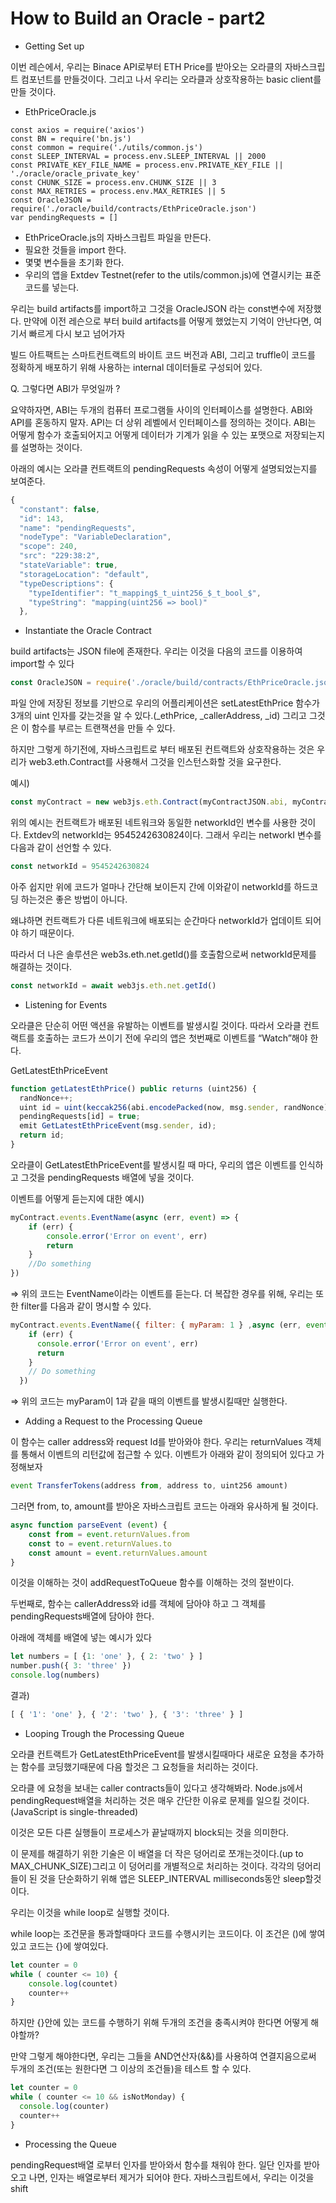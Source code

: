 # How to Build an Oracle - part2
- Getting Set up

이번 레슨에서, 우리는 Binace API로부터 ETH Price를 받아오는 오라클의 자바스크립트 컴포넌트를 만들것이다. 그리고 나서 우리는 오라클과 상호작용하는 basic client를 만들 것이다.

- EthPriceOracle.js

```solidity
const axios = require('axios')
const BN = require('bn.js')
const common = require('./utils/common.js')
const SLEEP_INTERVAL = process.env.SLEEP_INTERVAL || 2000
const PRIVATE_KEY_FILE_NAME = process.env.PRIVATE_KEY_FILE || './oracle/oracle_private_key'
const CHUNK_SIZE = process.env.CHUNK_SIZE || 3
const MAX_RETRIES = process.env.MAX_RETRIES || 5
const OracleJSON = require('./oracle/build/contracts/EthPriceOracle.json')
var pendingRequests = []
```

- EthPriceOracle.js의 자바스크립트 파일을 만든다.
- 필요한 것들을 import 한다.
- 몇몇 변수들을 초기화 한다.
- 우리의 앱을 Extdev Testnet(refer to the utils/common.js)에 연결시키는 표준 코드를 넣는다.

우리는 build artifacts를 import하고 그것을 OracleJSON 라는  const변수에 저장했다. 만약에 이전 레슨으로 부터 build artifacts를 어떻게 했었는지 기억이 안난다면, 여기서 빠르게 다시 보고 넘어가자

빌드 아트팩트는 스마트컨트랙트의 바이트 코드 버전과 ABI, 그리고 truffle이 코드를 정확하게 배포하기 위해 사용하는 internal 데이터들로 구성되어 있다.

Q. 그렇다면 ABI가 무엇일까 ?

요약하자면, ABI는 두개의 컴퓨터 프로그램들 사이의 인터페이스를 설명한다.  ABI와 API를 혼동하지 말자. API는 더 상위 레벨에서 인터페이스를 정의하는 것이다. ABI는 어떻게 함수가 호출되어지고 어떻게 데이터가   기계가 읽을 수 있는 포맷으로 저장되는지를 설명하는 것이다. 

아래의 예시는  오라클 컨트랙트의 pendingRequests 속성이 어떻게 설명되었는지를 보여준다.

 

```jsx
{
  "constant": false,
  "id": 143,
  "name": "pendingRequests",
  "nodeType": "VariableDeclaration",
  "scope": 240,
  "src": "229:38:2",
  "stateVariable": true,
  "storageLocation": "default",
  "typeDescriptions": {
    "typeIdentifier": "t_mapping$_t_uint256_$_t_bool_$",
    "typeString": "mapping(uint256 => bool)"
  },
```

- Instantiate the Oracle Contract

build artifacts는 JSON file에 존재한다. 우리는 이것을 다음의 코드를 이용하여 import할 수 있다

```jsx
const OracleJSON = require('./oracle/build/contracts/EthPriceOracle.json')
```

파일 안에 저장된 정보를 기반으로 우리의 어플리케이션은 setLatestEthPrice 함수가 3개의 uint 인자를 갖는것을 알 수 있다.(_ethPrice, _callerAddress, _id) 그리고 그것은 이 함수를 부르는 트랜잭션을 만들 수 있다.

하지만 그렇게 하기전에, 자바스크립트로 부터 배포된 컨트랙트와 상호작용하는 것은 우리가 web3.eth.Contract를 사용해서 그것을 인스턴스화할 것을 요구한다. 

예시)

```jsx
const myContract = new web3js.eth.Contract(myContractJSON.abi, myContractJSON.networks[networkId].address)
```

위의 예시는 컨트랙트가 배포된 네트워크와 동일한 networkId인 변수를 사용한 것이다. Extdev의 networkId는 9545242630824이다. 그래서 우리는 networkI 변수를 다음과 같이 선언할 수 있다.

```jsx
const networkId = 9545242630824
```

아주 쉽지만 위에 코드가 얼마나 간단해 보이든지 간에 이와같이 networkId를 하드코딩 하는것은 좋은 방법이 아니다.

왜냐하면 컨트랙트가 다른 네트워크에 배포되는 순간마다 networkId가 업데이트 되어야 하기 때문이다.

따라서 더 나은 솔루션은 web3s.eth.net.getId()를 호출함으로써 networkId문제를 해결하는 것이다.

```jsx
const networkId = await web3js.eth.net.getId()
```

- Listening for Events

오라클은 단순히 어떤 액션을 유발하는 이벤트를 발생시킬 것이다. 따라서 오라클 컨트랙트를 호출하는 코드가 쓰이기 전에 우리의 앱은 첫번째로 이벤트를 “Watch”해야 한다.

GetLatestEthPriceEvent

```jsx
function getLatestEthPrice() public returns (uint256) {
  randNonce++;
  uint id = uint(keccak256(abi.encodePacked(now, msg.sender, randNonce))) % modulus;
  pendingRequests[id] = true;
  emit GetLatestEthPriceEvent(msg.sender, id);
  return id;
}
```

오라클이 GetLatestEthPriceEvent를 발생시킬 때 마다, 우리의 앱은 이벤트를 인식하고 그것을 pendingRequests 배열에 넣을 것이다.

이벤트를 어떻게 듣는지에 대한 예시)

```jsx
myContract.events.EventName(async (err, event) => {
	if (err) {
		console.error('Error on event', err)
		return
	}
	//Do something
})
```

⇒ 위의 코드는 EventName이라는 이벤트를 듣는다. 더 복잡한 경우를 위해, 우리는 또한 filter를 다음과 같이 명시할 수 있다.

```jsx
myContract.events.EventName({ filter: { myParam: 1 } ,async (err, event) => {
    if (err) {
      console.error('Error on event', err)
      return
    }
    // Do something
  })
```

⇒ 위의 코드는 myParam이 1과 같을 때의 이벤트를 발생시킬때만 실행한다.

- Adding a Request to the Processing Queue

이 함수는 caller address와 request Id를 받아와야 한다. 우리는 returnValues 객체를 통해서 이벤트의 리턴값에 접근할 수 있다. 이벤트가 아래와 같이 정의되어 있다고 가정해보자

```jsx
event TransferTokens(address from, address to, uint256 amount)
```

그러면 from, to, amount를 받아온 자바스크립트 코드는 아래와 유사하게 될 것이다.

```jsx
async function parseEvent (event) {
	const from = event.returnValues.from
	const to = event.returnValues.to
	const amount = event.returnValues.amount
}
```

이것을 이해하는 것이 addRequestToQueue 함수를 이해하는 것의 절반이다.

두번째로, 함수는 callerAddress와 id를 객체에 담아야 하고 그 객체를 pendingRequests배열에 담아야 한다. 

아래에 객체를 배열에 넣는 예시가 있다

```jsx
let numbers = [ {1: 'one' }, { 2: 'two' } ]
number.push({ 3: 'three' })
console.log(numbers)
```

결과)

```jsx
[ { '1': 'one' }, { '2': 'two' }, { '3': 'three' } ]
```

- Looping Trough the Processing Queue

오라클 컨트랙트가 GetLatestEthPriceEvent를 발생시킬때마다 새로운 요청을 추가하는 함수를 코딩했기때문에 다음 할것은 그 요청들을 처리하는 것이다.

오라클 에 요청을 보내는 caller contracts들이 있다고 생각해봐라. Node.js에서 pendingRequest배열을 처리하는 것은 매우 간단한 이유로 문제를 일으킬 것이다. (JavaScript is single-threaded)

이것은 모든 다른 실행들이 프로세스가 끝날때까지 block되는 것을 의미한다.

이 문제를 해결하기 위한 기술은 이 배열을 더 작은 덩어리로 쪼개는것이다.(up to MAX_CHUNK_SIZE)그리고 이 덩어리를 개별적으로 처리하는 것이다. 각각의 덩어리들이 된 것을 단순화하기 위해 앱은  SLEEP_INTERVAL milliseconds동안 sleep할것이다.

우리는 이것을 while loop로 실행할 것이다.

while loop는 조건문을 통과할때마다 코드를 수행시키는 코드이다. 이 조건은 ()에 쌓여있고 코드는 {}에 쌓여있다. 

```jsx
let counter = 0
while ( counter <= 10) {
	console.log(countet)
	counter++
}
```

하지만 {}안에 있는 코드를 수행하기 위해 두개의 조건을 충족시켜야 한다면 어떻게 해야할까?

만약 그렇게 해야한다면, 우리는 그들을 AND연산자(&&)를 사용하여 연결지음으로써 두개의 조건(또는 원한다면 그 이상의 조건들)을 테스트 할 수 있다.

```jsx
let counter = 0
while ( counter <= 10 && isNotMonday) {
  console.log(counter)
  counter++
}
```

- Processing the Queue

pendingRequest배열 로부터 인자를 받아와서 함수를 채워야 한다. 일단 인자를 받아오고 나면, 인자는 배열로부터 제거가 되어야 한다. 자바스크립트에서, 우리는 이것을 shift